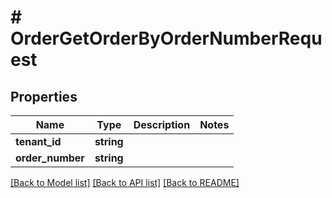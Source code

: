 # # OrderGetOrderByOrderNumberRequest


## Properties 


Name | Type | Description | Notes
------------ | ------------- | ------------- | -------------
**tenant_id**| **string** |   |
**order_number**| **string** |   |


[[Back to Model list]](../../README.md#models) [[Back to API list]](../../README.md#endpoints) [[Back to README]](../../README.md)

